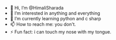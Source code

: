 - 👋 Hi, I’m @HimaliSharada
- 👀 I’m interested in anything and everything
- 🌱 I’m currently learning python and c sharp
- 📫 How to reach me: you don't.
- ⚡ Fun fact: i can touch my nose with my tongue.
